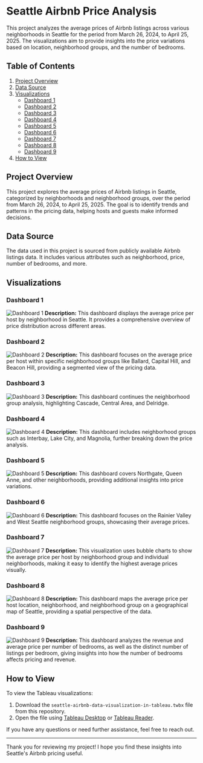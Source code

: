# Seattle Airbnb Price Analysis

This project analyzes the average prices of Airbnb listings across various neighborhoods in Seattle for the period from March 26, 2024, to April 25, 2025. The visualizations aim to provide insights into the price variations based on location, neighborhood groups, and the number of bedrooms.

## Table of Contents

1. [Project Overview](#project-overview)
2. [Data Source](#data-source)
3. [Visualizations](#visualizations)
   - [Dashboard 1](#dashboard-1)
   - [Dashboard 2](#dashboard-2)
   - [Dashboard 3](#dashboard-3)
   - [Dashboard 4](#dashboard-4)
   - [Dashboard 5](#dashboard-5)
   - [Dashboard 6](#dashboard-6)
   - [Dashboard 7](#dashboard-7)
   - [Dashboard 8](#dashboard-8)
   - [Dashboard 9](#dashboard-9)
4. [How to View](#how-to-view)

## Project Overview

This project explores the average prices of Airbnb listings in Seattle, categorized by neighborhoods and neighborhood groups, over the period from March 26, 2024, to April 25, 2025. The goal is to identify trends and patterns in the pricing data, helping hosts and guests make informed decisions.

## Data Source

The data used in this project is sourced from publicly available Airbnb listings data. It includes various attributes such as neighborhood, price, number of bedrooms, and more.

## Visualizations

### Dashboard 1
![Dashboard 1](dashboard-screenshots/Dashboard-1.png)
**Description:** This dashboard displays the average price per host by neighborhood in Seattle. It provides a comprehensive overview of price distribution across different areas.

### Dashboard 2
![Dashboard 2](dashboard-screenshots/Dashboard-2.png)
**Description:** This dashboard focuses on the average price per host within specific neighborhood groups like Ballard, Capital Hill, and Beacon Hill, providing a segmented view of the pricing data.

### Dashboard 3
![Dashboard 3](dashboard-screenshots/Dashboard-3.png)
**Description:** This dashboard continues the neighborhood group analysis, highlighting Cascade, Central Area, and Delridge.

### Dashboard 4
![Dashboard 4](dashboard-screenshots/Dashboard-4.png)
**Description:** This dashboard includes neighborhood groups such as Interbay, Lake City, and Magnolia, further breaking down the price analysis.

### Dashboard 5
![Dashboard 5](dashboard-screenshots/Dashboard-5.png)
**Description:** This dashboard covers Northgate, Queen Anne, and other neighborhoods, providing additional insights into price variations.

### Dashboard 6
![Dashboard 6](dashboard-screenshots/Dashboard-6.png)
**Description:** This dashboard focuses on the Rainier Valley and West Seattle neighborhood groups, showcasing their average prices.

### Dashboard 7
![Dashboard 7](dashboard-screenshots/Dashboard-7.png)
**Description:** This visualization uses bubble charts to show the average price per host by neighborhood group and individual neighborhoods, making it easy to identify the highest average prices visually.

### Dashboard 8
![Dashboard 8](dashboard-screenshots/Dashboard-8.png)
**Description:** This dashboard maps the average price per host location, neighborhood, and neighborhood group on a geographical map of Seattle, providing a spatial perspective of the data.

### Dashboard 9
![Dashboard 9](dashboard-screenshots/Dashboard-9.png)
**Description:** This dashboard analyzes the revenue and average price per number of bedrooms, as well as the distinct number of listings per bedroom, giving insights into how the number of bedrooms affects pricing and revenue.

## How to View

To view the Tableau visualizations:

1. Download the `seattle-airbnb-data-visualization-in-tableau.twbx` file from this repository.
2. Open the file using [Tableau Desktop](https://www.tableau.com/products/desktop) or [Tableau Reader](https://www.tableau.com/products/reader).

If you have any questions or need further assistance, feel free to reach out.

---

Thank you for reviewing my project! I hope you find these insights into Seattle's Airbnb pricing useful.

 
